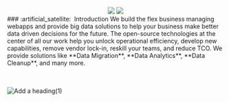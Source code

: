 <div align="center">
  <img src="https://user-images.githubusercontent.com/25063903/162040620-4d739472-27a3-4522-98f2-c1a615eb6086.svg#gh-dark-mode-only">
  <img src="https://user-images.githubusercontent.com/25063903/162039648-77aca1ed-27ae-42c5-9412-fb2e750a8567.svg#gh-light-mode-only">
</div>
### :artificial_satellite: &nbsp;Introduction
We build the flex business managing webapps and provide big data solutions to help your business make better data driven decisions for the future. The open-source technologies at the center of all our work help you unlock operational efficiency, develop new capabilities, remove vendor lock-in, reskill your teams, and reduce TCO. We provide solutions like **Data Migration**, **Data Analytics**, **Data Cleanup**, and many more.

<br/><br/>
![Add a heading(1)](https://user-images.githubusercontent.com/25063903/162037395-20b7e6dc-1de2-4629-a52f-cbe5f39be90a.svg)
